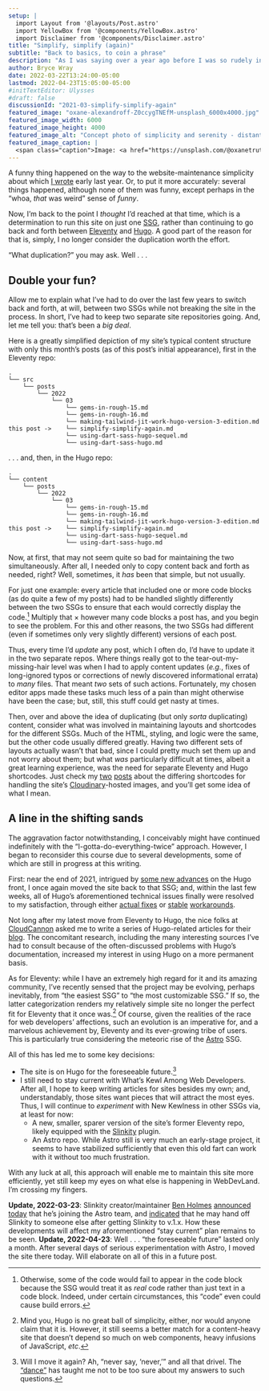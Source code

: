 ```yaml
---
setup: |
  import Layout from '@layouts/Post.astro'
  import YellowBox from '@components/YellowBox.astro'
  import Disclaimer from '@components/Disclaimer.astro'
title: "Simplify, simplify (again)"
subtitle: "Back to basics, to coin a phrase"
description: "As I was saying over a year ago before I was so rudely interrupted by life . . ."
author: Bryce Wray
date: 2022-03-22T13:24:00-05:00
lastmod: 2022-04-23T15:05:00-05:00
#initTextEditor: Ulysses
#draft: false
discussionId: "2021-03-simplify-simplify-again"
featured_image: "oxane-alexandroff-Z0ccygTNEfM-unsplash_6000x4000.jpg"
featured_image_width: 6000
featured_image_height: 4000
featured_image_alt: "Concept photo of simplicity and serenity - distant sea horizon viewed from a beach"
featured_image_caption: |
  <span class="caption">Image: <a href="https://unsplash.com/@oxanetruth?utm_source=unsplash&utm_medium=referral&utm_content=creditCopyText">Oxane Alexandroff</a>; <a href="/s/photos/simplicity?utm_source=unsplash&utm_medium=referral&utm_content=creditCopyText">Unsplash</a></span>
---
```


<Disclaimer />

A funny thing happened on the way to the website-maintenance simplicity about which [I wrote](/posts/2021/02/simplify-simplify/) early last year. Or, to put it more accurately: several things happened, although none of them was funny, except perhaps in the “whoa, *that* was weird” sense of *funny*.

Now, I’m back to the point I *thought* I’d reached at that time, which is a determination to run this site on just one [SSG](https://jamstack.org/generators), rather than continuing to go back and forth between [Eleventy](https://11ty.dev) and [Hugo](https://gohugo.io). A good part of the reason for that is, simply, I no longer consider the duplication worth the effort.

“What duplication?” you may ask. Well&nbsp;.&nbsp;.&nbsp;.

## Double your fun?

Allow me to explain what I’ve had to do over the last few years to switch back and forth, at will, between two SSGs while not breaking the site in the process. In short, I’ve had to keep two separate site repositories going. And, let me tell you: that’s been a *big deal*.

Here is a greatly simplified depiction of my site’s typical content structure with only this month’s posts (as of this post’s initial appearance), first in the Eleventy repo:

```plaintext
.
└── src
    └── posts
        └── 2022
            └── 03
                └── gems-in-rough-15.md
                └── gems-in-rough-16.md
                └── making-tailwind-jit-work-hugo-version-3-edition.md
this post ->    └── simplify-simplify-again.md
                └── using-dart-sass-hugo-sequel.md
                └── using-dart-sass-hugo.md
```

.&nbsp;.&nbsp;. and, then, in the Hugo repo:

```plaintext
.
└── content
    └── posts
        └── 2022
            └── 03
                └── gems-in-rough-15.md
                └── gems-in-rough-16.md
                └── making-tailwind-jit-work-hugo-version-3-edition.md
this post ->    └── simplify-simplify-again.md
                └── using-dart-sass-hugo-sequel.md
                └── using-dart-sass-hugo.md
```

Now, at first, that may not seem quite so bad for maintaining the two simultaneously. After all, I needed only to copy content back and forth as needed, right? Well, sometimes, it *has* been that simple, but not usually.

For just one example: every article that included one or more code blocks (as do quite a few of my posts) had to be handled slightly differently between the two SSGs to ensure that each would correctly display the code.[^1] Multiply that &times; however many code blocks a post has, and you begin to see the problem. For this and other reasons, the two SSGs had different (even if sometimes only very slightly different) versions of each post.

Thus, every time I’d *update* any post, which I often do, I’d have to update it in the two separate repos. Where things really got to the tear-out-my-missing-hair level was when I had to apply content updates (*e.g.*, fixes of long-ignored typos or corrections of newly discovered informational errata) to *many* files. That meant *two* sets of such actions. Fortunately, my chosen editor apps made these tasks much less of a pain than might otherwise have been the case; but, still, this stuff could get nasty at times.

Then, over and above the idea of duplicating (but only *sorta* duplicating) content, consider what was involved in maintaining layouts and shortcodes for the different SSGs. Much of the HTML, styling, and logic were the same, but the other code usually differed greatly. Having two different sets of layouts actually wasn’t that bad, since I could pretty much set them up and not worry about them; but what *was* particularly difficult at times, albeit a great learning experience, was the need for separate Eleventy and Hugo shortcodes. Just check my [two](/posts/2021/02/go-big-go-home/) [posts](/posts/2021/11/go-big-go-home-sequel/) about the differing shortcodes for handling the site’s [Cloudinary](https://cloudinary.com)-hosted images, and you’ll get some idea of what I mean.

## A line in the shifting sands

The aggravation factor notwithstanding, I conceivably might have continued indefinitely with the “I-gotta-do-everything-twice” approach. However, I began to reconsider this course due to several developments, some of which are still in progress at this writing.

First: near the end of 2021, intrigued by [some new advances](/posts/2021/12/fetching-remote-stuff-hugo-0-90-plus/) on the Hugo front, I once again moved the site back to that SSG; and, within the last few weeks, all of Hugo’s aforementioned technical issues finally were resolved to my satisfaction, through either [actual fixes](/posts/2022/03/gems-in-rough-15/#hugogoldmark-typographyglitch-finallysolved) or [stable](/posts/2022/03/making-tailwind-jit-work-hugo-version-3-edition/) [workarounds](/posts/2022/03/using-dart-sass-hugo-sequel/).

Not long after my latest move from Eleventy to Hugo, the nice folks at [CloudCannon](https://cloudcannon.com) asked me to write a series of Hugo-related articles for their [blog](https://cloudcannon.com/blog). The concomitant research, including the many interesting sources I’ve had to consult because of the often-discussed problems with Hugo’s documentation, increased my interest in using Hugo on a more permanent basis.

As for Eleventy: while I have an extremely high regard for it and its amazing community, I’ve recently sensed that the project may be evolving, perhaps inevitably, from “the easiest SSG” to “the most customizable SSG.” If so, the latter categorization renders my relatively simple site no longer the perfect fit for Eleventy that it once was.[^2] Of course, given the realities of the race for web developers’ affections, such an evolution is an imperative for, and a marvelous achievement by, Eleventy and its ever-growing tribe of users. This is particularly true considering the meteoric rise of the [Astro](https://astro.build) SSG.

All of this has led me to some key decisions:

- The site is on Hugo for the foreseeable future.[^3]
- I still need to stay current with What’s Kewl Among Web Developers. After all, I hope to keep writing articles for sites besides my own; and, understandably, those sites want pieces that will attract the most eyes. Thus, I will continue to *experiment* with New Kewlness in other SSGs via, at least for now:
	- A new, smaller, sparer version of the site’s former Eleventy repo, likely equipped with the [Slinkity](https://slinkity.dev) plugin.
	- An Astro repo. While Astro still is very much an early-stage project, it seems to have stabilized sufficiently that even this old fart can work with it without too much frustration.

With any luck at all, this approach will enable me to maintain this site more efficiently, yet still keep my eyes on what else is happening in WebDevLand. I’m crossing my fingers.

<YellowBox>
<strong>Update, 2022-03-23</strong>: Slinkity creator/maintainer <a href="https://twitter.com/BHolmesDev" target="_blank" rel="nofollow">Ben Holmes</a> <a href="https://twitter.com/BHolmesDev/status/1506616758806802435" target="_blank" rel="nofollow">announced today</a> that he’s joining the Astro team, and <a href="https://twitter.com/BHolmesDev/status/1506621649944260610" target="_blank" rel="nofollow">indicated</a> that he may hand off Slinkity to someone else after getting Slinkity to v.1.x. How these developments will affect my aforementioned “stay current” plan remains to be seen.
</YellowBox>

<YellowBox>
<strong>Update, 2022-04-23</strong>: Well . . . “the foreseeable future” lasted only a month. After several days of serious experimentation with Astro, I moved the site there today. Will elaborate on all of this in a future post.
</YellowBox>

[^1]:	Otherwise, some of the code would fail to appear in the code block because the SSG would treat it as *real* code rather than just text in a code block. Indeed, under certain circumstances, this “code” even could cause build errors.

[^2]:	Mind you, Hugo is no great ball of simplicity, either, nor would anyone claim that it is. However, it still seems a better match for a content-heavy site that doesn’t depend so much on web components, heavy infusions of JavaScript, *etc*.

[^3]:	Will I move it again? Ah, “never say, ‘never,’” and all that drivel. The [“dance”](/posts/2019/12/sorta-strange-ssg-trip/) has taught me not to be too sure about my answers to such questions.
